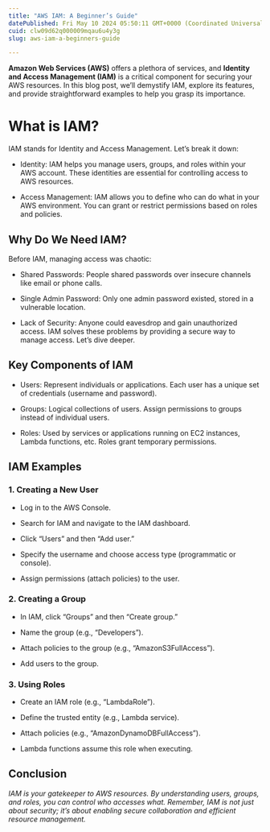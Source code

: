 ```yaml
---
title: "AWS IAM: A Beginner’s Guide"
datePublished: Fri May 10 2024 05:50:11 GMT+0000 (Coordinated Universal Time)
cuid: clw09d62q000009mqau6u4y3g
slug: aws-iam-a-beginners-guide

---
```



**Amazon Web Services (AWS)** offers a plethora of services, and **Identity and Access Management (IAM)** is a critical component for securing your AWS resources. In this blog post, we’ll demystify IAM, explore its features, and provide straightforward examples to help you grasp its importance.

# **What is IAM?**

IAM stands for Identity and Access Management. Let’s break it down:

* Identity: IAM helps you manage users, groups, and roles within your AWS account. These identities are essential for controlling access to AWS resources.
    
* Access Management: IAM allows you to define who can do what in your AWS environment. You can grant or restrict permissions based on roles and policies.
    

## **Why Do We Need IAM?**

Before IAM, managing access was chaotic:

* Shared Passwords: People shared passwords over insecure channels like email or phone calls.
    
* Single Admin Password: Only one admin password existed, stored in a vulnerable location.
    
* Lack of Security: Anyone could eavesdrop and gain unauthorized access. IAM solves these problems by providing a secure way to manage access. Let’s dive deeper.
    

## **Key Components of IAM**

* Users: Represent individuals or applications. Each user has a unique set of credentials (username and password).
    
* Groups: Logical collections of users. Assign permissions to groups instead of individual users.
    
* Roles: Used by services or applications running on EC2 instances, Lambda functions, etc. Roles grant temporary permissions.
    

## IAM Examples

### **1\. Creating a New User**

* Log in to the AWS Console.
    
* Search for IAM and navigate to the IAM dashboard.
    
* Click “Users” and then “Add user.”
    
* Specify the username and choose access type (programmatic or console).
    
* Assign permissions (attach policies) to the user.
    

### **2\. Creating a Group**

* In IAM, click “Groups” and then “Create group.”
    
* Name the group (e.g., “Developers”).
    
* Attach policies to the group (e.g., “AmazonS3FullAccess”).
    
* Add users to the group.
    

### **3\. Using Roles**

* Create an IAM role (e.g., “LambdaRole”).
    
* Define the trusted entity (e.g., Lambda service).
    
* Attach policies (e.g., “AmazonDynamoDBFullAccess”).
    
* Lambda functions assume this role when executing.
    

## **Conclusion**

*IAM is your gatekeeper to AWS resources. By understanding users, groups, and roles, you can control who accesses what. Remember, IAM is not just about security; it’s about enabling secure collaboration and efficient resource management.*